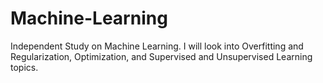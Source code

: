 # Machine-Learning
Independent Study on Machine Learning. I will look into Overfitting and Regularization, Optimization, and Supervised and Unsupervised Learning topics.
